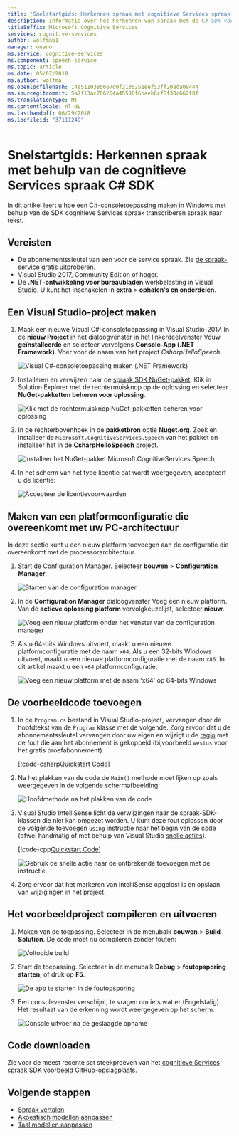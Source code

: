 ```yaml
---
title: 'Snelstartgids: Herkennen spraak met cognitieve Services spraak C#-SDK voor Windows | Microsoft Docs'
description: Informatie over het herkennen van spraak met de C#-SDK voor spraak-service.
titleSuffix: Microsoft Cognitive Services
services: cognitive-services
author: wolfma61
manager: onano
ms.service: cognitive-services
ms.component: speech-service
ms.topic: article
ms.date: 05/07/2018
ms.author: wolfma
ms.openlocfilehash: 14e5110385667d0f2135251eef53ff20ada08444
ms.sourcegitcommit: 5a7f13ac706264a45538f6baeb8cf8f30c662f8f
ms.translationtype: MT
ms.contentlocale: nl-NL
ms.lasthandoff: 06/29/2018
ms.locfileid: "37111249"
---
```

# <a name="quickstart-recognize-speech-using-the-cognitive-services-speech-c-sdk"></a>Snelstartgids: Herkennen spraak met behulp van de cognitieve Services spraak C# SDK

In dit artikel leert u hoe een C#-consoletoepassing maken in Windows met behulp van de SDK cognitieve Services spraak transcriberen spraak naar tekst.

## <a name="prerequisites"></a>Vereisten

* De abonnementssleutel van een voor de service spraak. Zie [de spraak-service gratis uitproberen](get-started.md).
* Visual Studio 2017, Community Edition of hoger.
* De **.NET-ontwikkeling voor bureaubladen** werkbelasting in Visual Studio. U kunt het inschakelen in **extra** \> **ophalen's en onderdelen**. 

## <a name="create-a-visual-studio-project"></a>Een Visual Studio-project maken

1. Maak een nieuwe Visual C#-consoletoepassing in Visual Studio-2017. In de **nieuw Project** in het dialoogvenster in het linkerdeelvenster Vouw **geïnstalleerde** en selecteer vervolgens **Console-App (.NET Framework)**. Voer voor de naam van het project *CsharpHelloSpeech*.

    ![Visual C#-consoletoepassing maken (.NET Framework)](media/sdk/speechsdk-05-vs-cs-new-console-app.png "Visual C#-consoletoepassing maken")

2. Installeren en verwijzen naar de [spraak SDK NuGet-pakket](https://aka.ms/csspeech/nuget). Klik in Solution Explorer met de rechtermuisknop op de oplossing en selecteer **NuGet-pakketten beheren voor oplossing**.

    ![Klik met de rechtermuisknop NuGet-pakketten beheren voor oplossing](media/sdk/speechsdk-06-vs-cs-manage-nuget-packages.png "NuGet-pakketten beheren voor oplossing")

3. In de rechterbovenhoek in de **pakketbron** optie **Nuget.org**. Zoek en installeer de `Microsoft.CognitiveServices.Speech` van het pakket en installeer het in de **CsharpHelloSpeech** project.

    ![Installeer het NuGet-pakket Microsoft.CognitiveServices.Speech](media/sdk/speechsdk-08-vs-cs-nuget-install.png "installeren Nuget-pakket")

4. In het scherm van het type licentie dat wordt weergegeven, accepteert u de licentie:

    ![Accepteer de licentievoorwaarden](media/sdk/speechsdk-09-vs-cs-nuget-license.png "akkoord gaan met de licentievoorwaarden")

## <a name="create-a-platform-configuration-matching-your-pc-architecture"></a>Maken van een platformconfiguratie die overeenkomt met uw PC-architectuur

In deze sectie kunt u een nieuw platform toevoegen aan de configuratie die overeenkomt met de processorarchitectuur.

1. Start de Configuration Manager. Selecteer **bouwen** > **Configuration Manager**.

    ![Starten van de configuration manager](media/sdk/speechsdk-12-vs-cs-cfg-manager-click.png "starten van de configuration manager")

2. In de **Configuration Manager** dialoogvenster Voeg een nieuw platform. Van de **actieve oplossing platform** vervolgkeuzelijst, selecteer **nieuw**.

    ![Voeg een nieuw platform onder het venster van de configuration manager](media/sdk/speechsdk-14-vs-cs-cfg-manager-new.png "toevoegen van een nieuw platform onder het venster van de configuration manager")

3. Als u 64-bits Windows uitvoert, maakt u een nieuwe platformconfiguratie met de naam `x64`. Als u een 32-bits Windows uitvoert, maakt u een nieuwe platformconfiguratie met de naam `x86`. In dit artikel maakt u een `x64` platformconfiguratie. 

    ![Voeg een nieuw platform met de naam 'x64' op 64-bits Windows](media/sdk/speechsdk-15-vs-cs-cfg-manager-add-x64.png "toevoegen x64 platform")

## <a name="add-the-sample-code"></a>De voorbeeldcode toevoegen

1. In de `Program.cs` bestand in Visual Studio-project, vervangen door de hoofdtekst van de `Program` klasse met de volgende. Zorg ervoor dat u de abonnementssleutel vervangen door uw eigen en wijzigt u de [regio](regions.md) met de fout die aan het abonnement is gekoppeld (bijvoorbeeld `westus` voor het gratis proefabonnement).

    [!code-csharp[Quickstart Code](~/samples-cognitive-services-speech-sdk/Windows/quickstart-csharp/Program.cs#code)]

2. Na het plakken van de code de `Main()` methode moet lijken op zoals weergegeven in de volgende schermafbeelding:

    ![Hoofdmethode na het plakken van de code](media/sdk/speechsdk-17-vs-cs-paste-code.png "laatste Main-methode")

3. Visual Studio IntelliSense licht de verwijzingen naar de spraak-SDK-klassen die niet kan omgezet worden. U kunt deze fout oplossen door de volgende toevoegen `using` instructie naar het begin van de code (ofwel handmatig of met behulp van Visual Studio [snelle acties](https://docs.microsoft.com/visualstudio/ide/quick-actions)).

    [!code-cpp[Quickstart Code](~/samples-cognitive-services-speech-sdk/Windows/quickstart-csharp/Program.cs#usingstatement)]

    ![Gebruik de snelle actie naar de ontbrekende toevoegen met de instructie](media/sdk/speechsdk-18-vs-cs-add-using.png "IntelliSense los problemen")

4. Zorg ervoor dat het markeren van IntelliSense opgelost is en opslaan van wijzigingen in het project.

## <a name="build-and-run-the-sample"></a>Het voorbeeldproject compileren en uitvoeren

1. Maken van de toepassing. Selecteer in de menubalk **bouwen** > **Build Solution**. De code moet nu compileren zonder fouten:

    ![Voltooide build](media/sdk/speechsdk-20-vs-cs-build.png "voltooide build")

2. Start de toepassing. Selecteer in de menubalk **Debug** > **foutopsporing starten**, of druk op **F5**. 

    ![De app te starten in de foutopsporing](media/sdk/speechsdk-21-vs-cs-f5.png "de app in de foutopsporing te starten")

3. Een consolevenster verschijnt, te vragen om iets wat er (Engelstalig).
Het resultaat van de erkenning wordt weergegeven op het scherm.

    ![Console uitvoer na de geslaagde opname](media/sdk/speechsdk-22-cs-vs-console-output.png "uitvoer na de geslaagde opname Console")

## <a name="download-code"></a>Code downloaden

Zie voor de meest recente set steekproeven van het [cognitieve Services spraak SDK voorbeeld GitHub-opslagplaats](https://aka.ms/csspeech/samples).

## <a name="next-steps"></a>Volgende stappen

- [Spraak vertalen](how-to-translate-speech.md)
- [Akoestisch modellen aanpassen](how-to-customize-acoustic-models.md)
- [Taal modellen aanpassen](how-to-customize-language-model.md)
